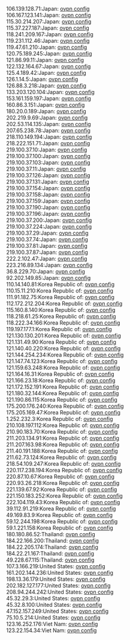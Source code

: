 106.139.128.71:Japan: [ovpn config](vpn/106_139_128_71.ovpn)  
106.167.123.141:Japan: [ovpn config](vpn/106_167_123_141.ovpn)  
115.30.214.207:Japan: [ovpn config](vpn/115_30_214_207.ovpn)  
115.37.227.187:Japan: [ovpn config](vpn/115_37_227_187.ovpn)  
118.241.209.167:Japan: [ovpn config](vpn/118_241_209_167.ovpn)  
119.231.112.46:Japan: [ovpn config](vpn/119_231_112_46.ovpn)  
119.47.61.210:Japan: [ovpn config](vpn/119_47_61_210.ovpn)  
120.75.189.245:Japan: [ovpn config](vpn/120_75_189_245.ovpn)  
121.86.99.11:Japan: [ovpn config](vpn/121_86_99_11.ovpn)  
122.132.164.67:Japan: [ovpn config](vpn/122_132_164_67.ovpn)  
125.4.189.42:Japan: [ovpn config](vpn/125_4_189_42.ovpn)  
126.1.14.5:Japan: [ovpn config](vpn/126_1_14_5.ovpn)  
126.88.3.218:Japan: [ovpn config](vpn/126_88_3_218.ovpn)  
133.203.120.104:Japan: [ovpn config](vpn/133_203_120_104.ovpn)  
153.161.159.197:Japan: [ovpn config](vpn/153_161_159_197.ovpn)  
160.86.3.151:Japan: [ovpn config](vpn/160_86_3_151.ovpn)  
180.20.0.189:Japan: [ovpn config](vpn/180_20_0_189.ovpn)  
202.219.9.69:Japan: [ovpn config](vpn/202_219_9_69.ovpn)  
202.53.114.135:Japan: [ovpn config](vpn/202_53_114_135.ovpn)  
207.65.238.78:Japan: [ovpn config](vpn/207_65_238_78.ovpn)  
218.110.149.194:Japan: [ovpn config](vpn/218_110_149_194.ovpn)  
218.222.151.71:Japan: [ovpn config](vpn/218_222_151_71.ovpn)  
219.100.37.10:Japan: [ovpn config](vpn/219_100_37_10.ovpn)  
219.100.37.100:Japan: [ovpn config](vpn/219_100_37_100.ovpn)  
219.100.37.103:Japan: [ovpn config](vpn/219_100_37_103.ovpn)  
219.100.37.11:Japan: [ovpn config](vpn/219_100_37_11.ovpn)  
219.100.37.126:Japan: [ovpn config](vpn/219_100_37_126.ovpn)  
219.100.37.131:Japan: [ovpn config](vpn/219_100_37_131.ovpn)  
219.100.37.154:Japan: [ovpn config](vpn/219_100_37_154.ovpn)  
219.100.37.158:Japan: [ovpn config](vpn/219_100_37_158.ovpn)  
219.100.37.159:Japan: [ovpn config](vpn/219_100_37_159.ovpn)  
219.100.37.190:Japan: [ovpn config](vpn/219_100_37_190.ovpn)  
219.100.37.196:Japan: [ovpn config](vpn/219_100_37_196.ovpn)  
219.100.37.200:Japan: [ovpn config](vpn/219_100_37_200.ovpn)  
219.100.37.224:Japan: [ovpn config](vpn/219_100_37_224.ovpn)  
219.100.37.29:Japan: [ovpn config](vpn/219_100_37_29.ovpn)  
219.100.37.74:Japan: [ovpn config](vpn/219_100_37_74.ovpn)  
219.100.37.81:Japan: [ovpn config](vpn/219_100_37_81.ovpn)  
219.100.37.87:Japan: [ovpn config](vpn/219_100_37_87.ovpn)  
222.2.102.47:Japan: [ovpn config](vpn/222_2_102_47.ovpn)  
223.216.89.134:Japan: [ovpn config](vpn/223_216_89_134.ovpn)  
36.8.229.70:Japan: [ovpn config](vpn/36_8_229_70.ovpn)  
92.202.149.85:Japan: [ovpn config](vpn/92_202_149_85.ovpn)  
110.14.140.81:Korea Republic of: [ovpn config](vpn/110_14_140_81.ovpn)  
110.15.11.210:Korea Republic of: [ovpn config](vpn/110_15_11_210.ovpn)  
111.91.182.75:Korea Republic of: [ovpn config](vpn/111_91_182_75.ovpn)  
112.172.212.204:Korea Republic of: [ovpn config](vpn/112_172_212_204.ovpn)  
115.160.8.140:Korea Republic of: [ovpn config](vpn/115_160_8_140.ovpn)  
118.218.61.25:Korea Republic of: [ovpn config](vpn/118_218_61_25.ovpn)  
118.222.34.166:Korea Republic of: [ovpn config](vpn/118_222_34_166.ovpn)  
119.197.177.1:Korea Republic of: [ovpn config](vpn/119_197_177_1.ovpn)  
121.130.130.201:Korea Republic of: [ovpn config](vpn/121_130_130_201.ovpn)  
121.131.49.90:Korea Republic of: [ovpn config](vpn/121_131_49_90.ovpn)  
121.140.40.220:Korea Republic of: [ovpn config](vpn/121_140_40_220.ovpn)  
121.144.254.234:Korea Republic of: [ovpn config](vpn/121_144_254_234.ovpn)  
121.147.74.123:Korea Republic of: [ovpn config](vpn/121_147_74_123.ovpn)  
121.159.63.248:Korea Republic of: [ovpn config](vpn/121_159_63_248.ovpn)  
121.164.16.31:Korea Republic of: [ovpn config](vpn/121_164_16_31.ovpn)  
121.166.23.18:Korea Republic of: [ovpn config](vpn/121_166_23_18.ovpn)  
121.172.152.191:Korea Republic of: [ovpn config](vpn/121_172_152_191.ovpn)  
121.180.32.144:Korea Republic of: [ovpn config](vpn/121_180_32_144.ovpn)  
121.190.86.115:Korea Republic of: [ovpn config](vpn/121_190_86_115.ovpn)  
175.200.176.240:Korea Republic of: [ovpn config](vpn/175_200_176_240.ovpn)  
175.205.169.47:Korea Republic of: [ovpn config](vpn/175_205_169_47.ovpn)  
1.252.232.3:Korea Republic of: [ovpn config](vpn/1_252_232_3.ovpn)  
210.108.197.112:Korea Republic of: [ovpn config](vpn/210_108_197_112.ovpn)  
210.90.183.70:Korea Republic of: [ovpn config](vpn/210_90_183_70.ovpn)  
211.203.134.91:Korea Republic of: [ovpn config](vpn/211_203_134_91.ovpn)  
211.207.163.98:Korea Republic of: [ovpn config](vpn/211_207_163_98.ovpn)  
211.40.191.188:Korea Republic of: [ovpn config](vpn/211_40_191_188.ovpn)  
211.62.73.124:Korea Republic of: [ovpn config](vpn/211_62_73_124.ovpn)  
218.54.109.247:Korea Republic of: [ovpn config](vpn/218_54_109_247.ovpn)  
220.117.238.194:Korea Republic of: [ovpn config](vpn/220_117_238_194.ovpn)  
220.87.10.67:Korea Republic of: [ovpn config](vpn/220_87_10_67.ovpn)  
220.93.26.218:Korea Republic of: [ovpn config](vpn/220_93_26_218.ovpn)  
221.139.67.92:Korea Republic of: [ovpn config](vpn/221_139_67_92.ovpn)  
221.150.183.252:Korea Republic of: [ovpn config](vpn/221_150_183_252.ovpn)  
222.104.119.43:Korea Republic of: [ovpn config](vpn/222_104_119_43.ovpn)  
39.112.91.219:Korea Republic of: [ovpn config](vpn/39_112_91_219.ovpn)  
49.169.83.9:Korea Republic of: [ovpn config](vpn/49_169_83_9.ovpn)  
59.12.244.198:Korea Republic of: [ovpn config](vpn/59_12_244_198.ovpn)  
59.1.221.158:Korea Republic of: [ovpn config](vpn/59_1_221_158.ovpn)  
180.180.86.52:Thailand: [ovpn config](vpn/180_180_86_52.ovpn)  
184.22.166.200:Thailand: [ovpn config](vpn/184_22_166_200.ovpn)  
184.22.205.174:Thailand: [ovpn config](vpn/184_22_205_174.ovpn)  
184.22.21.167:Thailand: [ovpn config](vpn/184_22_21_167.ovpn)  
49.228.67.115:Thailand: [ovpn config](vpn/49_228_67_115.ovpn)  
107.3.166.219:United States: [ovpn config](vpn/107_3_166_219.ovpn)  
161.202.144.236:United States: [ovpn config](vpn/161_202_144_236.ovpn)  
198.13.36.179:United States: [ovpn config](vpn/198_13_36_179.ovpn)  
202.182.127.177:United States: [ovpn config](vpn/202_182_127_177.ovpn)  
208.94.244.242:United States: [ovpn config](vpn/208_94_244_242.ovpn)  
45.32.29.3:United States: [ovpn config](vpn/45_32_29_3.ovpn)  
45.32.8.100:United States: [ovpn config](vpn/45_32_8_100.ovpn)  
47.152.157.249:United States: [ovpn config](vpn/47_152_157_249.ovpn)  
75.10.5.214:United States: [ovpn config](vpn/75_10_5_214.ovpn)  
123.16.252.176:Viet Nam: [ovpn config](vpn/123_16_252_176.ovpn)  
123.22.154.34:Viet Nam: [ovpn config](vpn/123_22_154_34.ovpn)  
